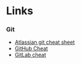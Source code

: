 # Links 
### Git

- [Atlassian git cheat sheet](https://www.atlassian.com/git/tutorials/atlassian-git-cheatsheet)
- [GitHub Cheat](https://education.github.com/git-cheat-sheet-education.pdf)
- [GitLab cheat](https://about.gitlab.com/images/press/git-cheat-sheet.pdf)

